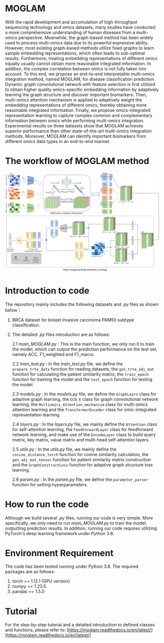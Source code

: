 # MOGLAM
With the rapid development and accumulation of high-throughput sequencing technology and omics datasets, many studies have conducted a more comprehensive understanding of human diseases from a multi-omics perspective. Meanwhile, the graph-based method has been widely used to process multi-omics data due to its powerful expressive ability. However, most existing graph-based methods utilize fixed graphs to learn sample embedding representations, which often leads to sub-optimal results. Furthermore, treating embedding representations of different omics equally usually cannot obtain more reasonable integrated information. In addition, the complex correlation between omics is not fully taken into account. To this end, we propose an end-to-end interpretable multi-omics integration method, named MOGLAM, for disease classification prediction. Dynamic graph convolutional network with feature selection is first utilized to obtain higher quality omics-specific embedding information by adaptively learning the graph structure and discover important biomarkers. Then, multi-omics attention mechanism is applied to adaptively weight the embedding representations of different omics, thereby obtaining more reasonable integrated information. Finally, we propose omics-integrated representation learning to capture complex common and complementary information between omics while performing multi-omics integration. Experimental results on three datasets show that MOGLAM achieves superior performance than other state-of-the-art multi-omics integration methods. Moreover, MOGLAM can identify important biomarkers from different omics data types in an end-to-end manner.
# The workflow of MOGLAM method
![The workflow of MOGLAM method](https://github.com/Ouyang-Dong/MOGLAM/blob/master/workflow.jpg)
# Introduction to code
The repository mainly includes the following datasets and *.py* files as shown below：
1. BRCA dataset for breast invasive carcinoma PAM50 subtype classification.
2. The detailed *.py* files introduction are as follows:

    2.1 *main_MOGLAM.py* : This is the main function, we only run it to train the model, which can output the prediction performance on the test set, namely ACC, F1_weighted and F1_macro.
    
    2.2 *train_test.py* : In the *train_test.py* file, we define the `prepare_trte_data` function for reading datasets, the `gen_trte_adj_mat` function for calculating the patient similarity matrix, the `train_epoch` function for training the model and the `test_epoch` function for testing the model.
    
    2.3 *models.py* : In the *models.py* file, we define the `GraphLearn` class for adaptive graph learning, the `GCN_E` class for graph convolutional network learning, the `Multiomics_Attention_mechanism` class for multi-omics attention learning and the `TransformerEncoder` class for omic-integrated representation learning.
    
    2.4 *layers.py* : In the *layers.py* file, we mainly define the `Attention` class for self-attention learning, the `FeedForwardLayer` class for feedforward network learning, and make use of the `EncodeLayer` class to build query matrix, key matrix, value matrix and multi-head self-attention layers.
    
    2.5 *utils.py* : In the *utils.py* file, we mainly define the `cosine_distance_torch` function for cosine similarity calculation, the `gen_adj_mat_tensor` function for patient similarity matrix construction and the `GraphConstructLoss` function for adaptive graph structure loss learning.
    
    2.6 *param.py* : In the *param.py* file, we define the `parameter_parser` function for setting hyperparameters.

# How to run the code
Although we build several *.py* files, running our code is very simple. More specifically, we only need to run *main_MOGLAM.py* to train the model, outputting prediction results. In addition, running our code requires utilizing PyTorch's deep learning framework under Python 3.8.

# Environment Requirement
The code has been tested running under Python 3.8. The required packages are as follows:
1. torch == 1.12.1 (GPU version)
2. numpy == 1.23.5
3. pandas == 1.5.0
# Tutorial
For the step-by-step tutorial and a detailed introduction to defined classes and functions, please refer to: [https://moglam.readthedocs.io/en/latest/](https://moglam.readthedocs.io/en/latest/)
